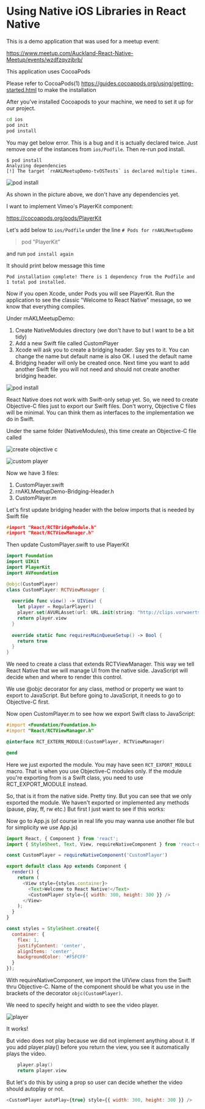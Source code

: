# Using Native iOS Libraries in React Native

This is a demo application that was used for a meetup event:

https://www.meetup.com/Auckland-React-Native-Meetup/events/wzdfzqyzjbrb/

This application uses CocoaPods

Please refer to CocoaPods(1) https://guides.cocoapods.org/using/getting-started.html to make the installation

After you've installed Cocoapods to your machine, we need to set it up for our project.

```sh
cd ios
pod init
pod install
```

You may get below error. This is a bug and it is actually declared twice. Just remove one of the instances from `ios/Podfile`. Then re-run pod install.

```
$ pod install
Analyzing dependencies
[!] The target `rnAKLMeetupDemo-tvOSTests` is declared multiple times.
```

![pod install](https://raw.githubusercontent.com/aliustaoglu/react-native-auckland-meetup-demo/master/pics/pod-install.png)

As shown in the picture above, we don't have any dependencies yet.

I want to implement Vimeo's PlayerKit component:

https://cocoapods.org/pods/PlayerKit

Let's add below to `ios/Podfile` under the line `# Pods for rnAKLMeetupDemo`

> pod "PlayerKit"

and run `pod install again`

It should print below message this time

```
Pod installation complete! There is 1 dependency from the Podfile and 1 total pod installed.
```

Now if you open Xcode, under Pods you will see PlayerKit. Run the application to see the classic "Welcome to React Native" message, so we know that everything compiles.

Under rnAKLMeetupDemo:
1. Create NativeModules directory (we don't have to but I want to be a bit tidy)
2. Add a new Swift file called CustomPlayer
3. Xcode will ask you to create a bridging header. Say yes to it. You can change the name but default name is also OK. I used the default name
4. Bridging header will only be created once. Next time you want to add another Swift file you will not need and should not create another bridging header.

![pod install](https://raw.githubusercontent.com/aliustaoglu/react-native-auckland-meetup-demo/master/pics/add-swift-and-bridge.gif)

React Native does not work with Swift-only setup yet. So, we need to create Objective-C files just to export our Swift files. Don't worry, Objective C files will be minimal. You can think them as interfaces to the implementation we do in Swift.

Under the same folder (NativeModules), this time create an Objective-C file called 

![create objective c](https://raw.githubusercontent.com/aliustaoglu/react-native-auckland-meetup-demo/master/pics/create-objective-c.png)

![custom player](https://raw.githubusercontent.com/aliustaoglu/react-native-auckland-meetup-demo/master/pics/customplayer.m.png)

Now we have 3 files:

1. CustomPlayer.swift
2. rnAKLMeetupDemo-Bridging-Header.h
3. CustomPlayer.m

Let's first update bridging header with the below imports that is needed by Swift file

```c
#import "React/RCTBridgeModule.h"
#import "React/RCTViewManager.h"
```

Then update CustomPlayer.swift to use PlayerKit

```swift
import Foundation
import UIKit
import PlayerKit
import AVFoundation

@objc(CustomPlayer)
class CustomPlayer: RCTViewManager {
  
  override func view() -> UIView! {
    let player = RegularPlayer()
    player.set(AVURLAsset(url: URL.init(string: "http://clips.vorwaerts-gmbh.de/big_buck_bunny.mp4")!))
    return player.view
  }
  
  override static func requiresMainQueueSetup() -> Bool {
    return true
  }
}

```

We need to create a class that extends RCTViewManager. This way we tell React Native that we will manage UI from the native side. JavaScript will decide when and where to render this control.

We use @objc decorator for any class, method or property we want to export to JavaScript. But before going to JavaScript, it needs to go to Objective-C first.

Now open CustomPlayer.m to see how we export Swift class to JavaScript:

```objective-c
#import <Foundation/Foundation.h>
#import "React/RCTViewManager.h"

@interface RCT_EXTERN_MODULE(CustomPlayer, RCTViewManager)

@end

```

Here we just exported the module. You may have seen `RCT_EXPORT_MODULE` macro. That is when you use Objective-C modules only. If the module you're exporting from is a Swift class, you need to use RCT_EXPORT_MODULE instead.

So, that is it from the native side. Pretty tiny. But you can see that we only exported the module. We haven't exported or implemented any methods (pause, play, ff, rw etc.) But first I just want to see if this works:

Now go to App.js (of course in real life you may wanna use another file but for simplicity we use App.js)

```javascript
import React, { Component } from 'react';
import { StyleSheet, Text, View, requireNativeComponent } from 'react-native';

const CustomPlayer = requireNativeComponent('CustomPlayer')

export default class App extends Component {
  render() {
    return (
      <View style={styles.container}>
        <Text>Welcome to React Native!</Text>
        <CustomPlayer style={{ width: 300, height: 300 }} />
      </View>
    );
  }
}

const styles = StyleSheet.create({
  container: {
    flex: 1,
    justifyContent: 'center',
    alignItems: 'center',
    backgroundColor: '#F5FCFF'
  }
});

```

With requireNativeComponent, we import the UIView class from the Swift thru Objective-C. Name of the component should be what you use in the brackets of the decorator `objc(CustomPlayer)`.

We need to specify height and width to see the video player.


![player](https://raw.githubusercontent.com/aliustaoglu/react-native-auckland-meetup-demo/master/pics/custom-player.png)

It works!

But video does not play because we did not implement anything about it. If you add player.play() before you return the view, you see it automatically plays the video.

```swift
    player.play()
    return player.view
```

But let's do this by using a prop so user can decide whether the video should autoplay or not.

```javascript
<CustomPlayer autoPlay={true} style={{ width: 300, height: 300 }} />
```

